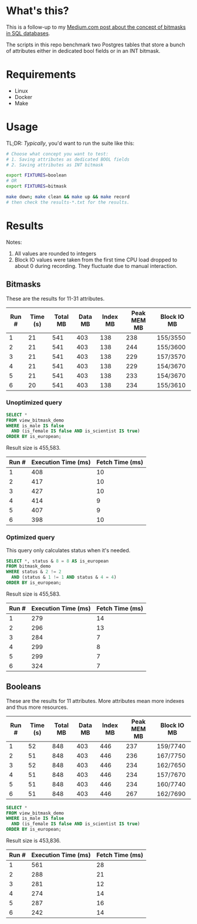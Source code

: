 # What's this?

This is a follow-up to
my [Medium.com post about the concept of bitmasks in SQL databases](https://medium.com/learning-sql/efficient-dbms-storage-of-yes-no-attributes-349d7b4c2ccd).

The scripts in this repo benchmark two Postgres tables that store a bunch of attributes either in dedicated bool fields
or in an INT bitmask.

# Requirements

- Linux
- Docker
- Make

# Usage

TL;DR: *Typically*, you'd want to run the suite like this:

```bash
# Choose what concept you want to test:
# 1. Saving attributes as dedicated BOOL fields
# 2. Saving attributes as INT bitmask

export FIXTURES=boolean
# OR
export FIXTURES=bitmask
```

```bash
make down; make clean && make up && make record 
# then check the results-*.txt for the results.
```

# Results

Notes:

1. All values are rounded to integers
2. Block IO values were taken from the first time CPU load dropped to about 0 during recording. They fluctuate due to
   manual interaction.

## Bitmasks

These are the results for 11-31 attributes.

| Run # | Time (s) | Total MB | Data MB | Index MB | Peak MEM MB | Block IO MB |
|-------|----------|----------|---------|----------|-------------|-------------|
| 1     | 21       | 541      | 403     | 138      | 238         | 155/3550    |
| 2     | 21       | 541      | 403     | 138      | 244         | 155/3600    |
| 3     | 21       | 541      | 403     | 138      | 229         | 157/3570    |
| 4     | 21       | 541      | 403     | 138      | 229         | 154/3670    |
| 5     | 21       | 541      | 403     | 138      | 233         | 154/3670    |
| 6     | 20       | 541      | 403     | 138      | 234         | 155/3610    |

### Unoptimized query

```sql
SELECT *
FROM view_bitmask_demo
WHERE is_male IS false
  AND (is_female IS false AND is_scientist IS true)
ORDER BY is_european;
```

Result size is 455,583.

| Run # | Execution Time (ms) | Fetch Time (ms) |
|-------|---------------------|-----------------|
| 1     | 408                 | 10              |
| 2     | 417                 | 10              |
| 3     | 427                 | 10              |
| 4     | 414                 | 9               |
| 5     | 407                 | 9               |
| 6     | 398                 | 10              |


### Optimized query

This query only calculates status when it's needed.

```sql
SELECT *, status & 8 = 8 AS is_european
FROM bitmask_demo
WHERE status & 2 != 2
  AND (status & 1 != 1 AND status & 4 = 4)
ORDER BY is_european;
```

Result size is 455,583.

| Run # | Execution Time (ms) | Fetch Time (ms) |
|-------|---------------------|-----------------|
| 1     | 279                 | 14              |
| 2     | 296                 | 13              |
| 3     | 284                 | 7               |
| 4     | 299                 | 8               |
| 5     | 299                 | 7               |
| 6     | 324                 | 7               |

## Booleans

These are the results for 11 attributes. More attributes mean more indexes and thus
more resources.

| Run # | Time (s) | Total MB | Data MB | Index MB | Peak MEM MB | Block IO MB |
|-------|----------|----------|---------|----------|-------------|-------------|
| 1     | 52       | 848      | 403     | 446      | 237         | 159/7740    |
| 2     | 51       | 848      | 403     | 446      | 236         | 167/7750    |
| 3     | 52       | 848      | 403     | 446      | 234         | 162/7650    |
| 4     | 51       | 848      | 403     | 446      | 234         | 157/7670    |
| 5     | 51       | 848      | 403     | 446      | 234         | 160/7740    |
| 6     | 51       | 848      | 403     | 446      | 267         | 162/7690    |

```sql
SELECT *
FROM view_bitmask_demo
WHERE is_male IS false
  AND (is_female IS false AND is_scientist IS true)
ORDER BY is_european;
```

Result size is 453,836.

| Run # | Execution Time (ms) | Fetch Time (ms) |
|-------|---------------------|-----------------|
| 1     | 561                 | 28              |
| 2     | 288                 | 21              |
| 3     | 281                 | 12              |
| 4     | 274                 | 14              |
| 5     | 287                 | 16              |
| 6     | 242                 | 14              |
